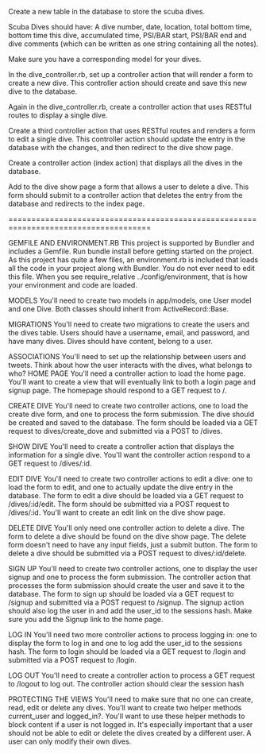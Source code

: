 Create a new table in the database to store the scuba dives.

Scuba Dives should have:
A dive number, date, location, total bottom time, bottom time this dive, accumulated time, PSI/BAR start, PSI/BAR end and dive comments (which can be written as one string containing all the notes).

Make sure you have a corresponding model for your dives.

In the dive_controller.rb, set up a controller action that will render a form to create a new dive. This controller action should create and save this new dive to the database.

Again in the dive_controller.rb, create a controller action that uses RESTful routes to display a single dive.

Create a third controller action that uses RESTful routes and renders a form to edit a single dive. This controller action should update the entry in the database with the changes, and then redirect to the dive show page.

Create a controller action (index action) that displays all the dives in the database.

Add to the dive show page a form that allows a user to delete a dive. This form should submit to a controller action that deletes the entry from the database and redirects to the index page.

=====================================================================================

GEMFILE AND ENVIRONMENT.RB
This project is supported by Bundler and includes a Gemfile.
Run bundle install before getting started on the project.
As this project has quite a few files, an environment.rb is included that loads all the code in your project along with Bundler. You do not ever need to edit this file. When you see require_relative ../config/environment, that is how your environment and code are loaded.

MODELS
You'll need to create two models in app/models, one User model and one Dive. Both classes should inherit from ActiveRecord::Base.

MIGRATIONS
You'll need to create two migrations to create the users and the dives table.
Users should have a username, email, and password, and have many dives.
Dives should have content, belong to a user.

ASSOCIATIONS
You'll need to set up the relationship between users and tweets. Think about how the user interacts with the dives, what belongs to who?
HOME PAGE
You'll need a controller action to load the home page. You'll want to create a view that will eventually link to both a login page and signup page. The homepage should respond to a GET request to /.

CREATE DIVE
You'll need to create two controller actions, one to load the create dive form, and one to process the form submission. The dive should be created and saved to the database. The form should be loaded via a GET request to dives/create_dove and submitted via a POST to /dives.

SHOW DIVE
You'll need to create a controller action that displays the information for a single dive. You'll want the controller action respond to a GET request to /dives/:id.

EDIT DIVE
You'll need to create two controller actions to edit a dive: one to load the form to edit, and one to actually update the dive entry in the database. The form to edit a dive should be loaded via a GET request to /dives/:id/edit. The form should be submitted via a POST request to /dives/:id.
You'll want to create an edit link on the dive show page.

DELETE DIVE
You'll only need one controller action to delete a dive. The form to delete a dive should be found on the dive show page.
The delete form doesn't need to have any input fields, just a submit button.
The form to delete a dive should be submitted via a POST request to dives/:id/delete.

SIGN UP
You'll need to create two controller actions, one to display the user signup and one to process the form submission. The controller action that processes the form submission should create the user and save it to the database.
The form to sign up should be loaded via a GET request to /signup and submitted via a POST request to /signup.
The signup action should also log the user in and add the user_id to the sessions hash.
Make sure you add the Signup link to the home page.

LOG IN
You'll need two more controller actions to process logging in: one to display the form to log in and one to log add the user_id to the sessions hash.
The form to login should be loaded via a GET request to /login and submitted via a POST request to /login.

LOG OUT
You'll need to create a controller action to process a GET request to /logout to log out. The controller action should clear the session hash

PROTECTING THE VIEWS
You'll need to make sure that no one can create, read, edit or delete any dives.
You'll want to create two helper methods current_user and logged_in?. You'll want to use these helper methods to block content if a user is not logged in.
It's especially important that a user should not be able to edit or delete the dives created by a different user. A user can only modify their own dives.
